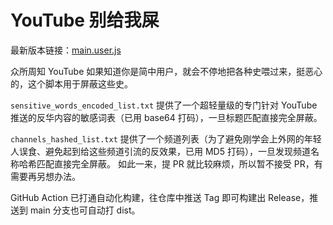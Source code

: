 # YouTube 别给我屎

最新版本链接：[main.user.js](https://github.com/brangpd/youtube-dont-give-me-shit/releases/latest/download/main.user.js)

众所周知 YouTube 如果知道你是简中用户，就会不停地把各种史喂过来，挺恶心的，这个脚本用于屏蔽这些史。

`sensitive_words_encoded_list.txt` 提供了一个超轻量级的专门针对 YouTube 推送的反华内容的敏感词表（已用 base64 打码），一旦标题匹配直接完全屏蔽。

`channels_hashed_list.txt` 提供了一个频道列表（为了避免刚学会上外网的年轻人误食、避免起到给这些频道引流的反效果，已用 MD5 打码），一旦发现频道名称哈希匹配直接完全屏蔽。
如此一来，提 PR 就比较麻烦，所以暂不接受 PR，有需要再另想办法。

GitHub Action 已打通自动化构建，往仓库中推送 Tag 即可构建出 Release，推送到 main 分支也可自动打 dist。
